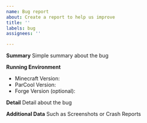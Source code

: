 ```yaml
---
name: Bug report
about: Create a report to help us improve
title: ''
labels: bug
assignees: ''

---
```


**Summary**
Simple summary about the bug

**Running Environment**
+ Minecraft Version:
+ ParCool Version:
+ Forge Version (optional):

**Detail**
Detail about the bug

**Additional Data**
Such as Screenshots or Crash Reports
